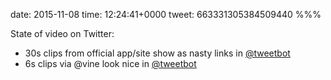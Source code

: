 date: 2015-11-08
time: 12:24:41+0000
tweet: 663331305384509440
%%%

State of video on Twitter:

- 30s clips from official app/site show as nasty links in [@tweetbot](https://twitter.com/tweetbot)
- 6s clips via @vine look nice in [@tweetbot](https://twitter.com/tweetbot)
